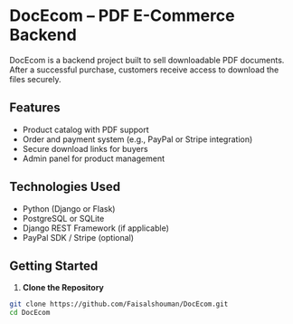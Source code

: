 # DocEcom – PDF E-Commerce Backend

DocEcom is a backend project built to sell downloadable PDF documents. After a successful purchase, customers receive access to download the files securely.

## Features

- Product catalog with PDF support
- Order and payment system (e.g., PayPal or Stripe integration)
- Secure download links for buyers
- Admin panel for product management

## Technologies Used

- Python (Django or Flask)
- PostgreSQL or SQLite
- Django REST Framework (if applicable)
- PayPal SDK / Stripe (optional)

## Getting Started

1. **Clone the Repository**
```bash
git clone https://github.com/Faisalshouman/DocEcom.git
cd DocEcom

